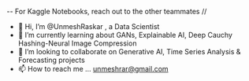 -- For Kaggle Notebooks, reach out to the other teammates
//

- 👋 Hi, I’m @UnmeshRaskar , a Data Scientist
- 🌱 I’m currently learning about GANs, Explainable AI, Deep Cauchy Hashing-Neural Image Compression
- 💞️ I’m looking to collaborate on Generative AI, Time Series Analysis & Forecasting projects
- 📫 How to reach me ... unmeshrar@gmail.com

<!---
UnmeshRaskar/UnmeshRaskar is a ✨ special ✨ repository because its `README.md` (this file) appears on your GitHub profile.
You can click the Preview link to take a look at your changes.
--->
